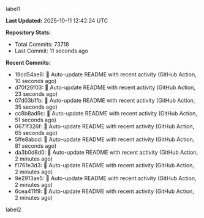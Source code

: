 
label1 
<!-- ACTIVITY_START -->
**Last Updated:** 2025-10-11 12:42:24 UTC

**Repository Stats:**
- Total Commits: 73718
- Last Commit: 11 seconds ago

**Recent Commits:**
- 19cd54ae6: 🤖 Auto-update README with recent activity (GitHub Action, 10 seconds ago)
- d70f26f03: 🤖 Auto-update README with recent activity (GitHub Action, 23 seconds ago)
- 07d03b1fb: 🤖 Auto-update README with recent activity (GitHub Action, 35 seconds ago)
- cc8b8ad9c: 🤖 Auto-update README with recent activity (GitHub Action, 51 seconds ago)
- 0671f326f: 🤖 Auto-update README with recent activity (GitHub Action, 65 seconds ago)
- 5ffe8abcd: 🤖 Auto-update README with recent activity (GitHub Action, 81 seconds ago)
- da3b0d8d0: 🤖 Auto-update README with recent activity (GitHub Action, 2 minutes ago)
- f1761e3d3: 🤖 Auto-update README with recent activity (GitHub Action, 2 minutes ago)
- 9e2913ae5: 🤖 Auto-update README with recent activity (GitHub Action, 2 minutes ago)
- 6cea411f9: 🤖 Auto-update README with recent activity (GitHub Action, 2 minutes ago)
<!-- ACTIVITY_END -->

label2
